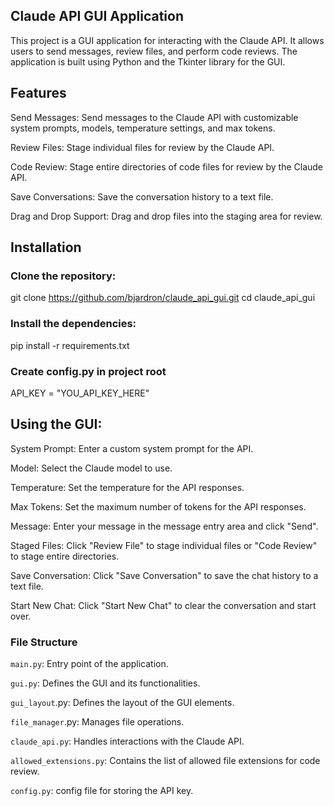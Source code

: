 ## Claude API GUI Application

This project is a GUI application for interacting with the Claude API. It allows users to send messages, review files, and perform code reviews. The application is built using Python and the Tkinter library for the GUI.

## Features
Send Messages: Send messages to the Claude API with customizable system prompts, models, temperature settings, and max tokens.

Review Files: Stage individual files for review by the Claude API.

Code Review: Stage entire directories of code files for review by the Claude API.

Save Conversations: Save the conversation history to a text file.

Drag and Drop Support: Drag and drop files into the staging area for review.


## Installation
### Clone the repository:


git clone https://github.com/bjardron/claude_api_gui.git
cd claude_api_gui

### Install the dependencies:

pip install -r requirements.txt

### Create config.py in project root

API_KEY = "YOU_API_KEY_HERE"

## Using the GUI:

System Prompt: Enter a custom system prompt for the API.


Model: Select the Claude model to use.


Temperature: Set the temperature for the API responses.


Max Tokens: Set the maximum number of tokens for the API responses.


Message: Enter your message in the message entry area and click "Send".


Staged Files: Click "Review File" to stage individual files or "Code Review" to stage entire directories.


Save Conversation: Click "Save Conversation" to save the chat history to a text file.


Start New Chat: Click "Start New Chat" to clear the conversation and start over.

### File Structure

`main.py`: Entry point of the application.

`gui.py`: Defines the GUI and its functionalities.

`gui_layout`.py: Defines the layout of the GUI elements.

`file_manager`.py: Manages file operations.

`claude_api.py`: Handles interactions with the Claude API.

`allowed_extensions.py`: Contains the list of allowed file extensions for code review.

`config.py`: config file for storing the API key.




